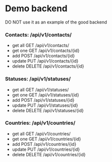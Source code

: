 Demo backend
======

DO NOT use it as an example of the good backend


### Contacts: /api/v1/contacts/

- get all GET /api/v1/contacts/
- get one GET /api/v1/contacts/{id}
- add POST /api/v1/contacts/{id}
- update PUT /api/v1/contacts/{id}
- delete DELETE /api/v1/contacts/{id}

### Statuses: /api/v1/statuses/ 

- get all GET /api/v1/statuses/
- get one GET /api/v1/statuses/{id}
- add POST /api/v1/statuses/{id}
- update PUT /api/v1/statuses/{id}
- delete DELETE /api/v1/statuses/{id}

### Countries: /api/v1/countries/ 

- get all GET /api/v1/countries/
- get one GET /api/v1/countries/{id}
- add POST /api/v1/countries/{id}
- update PUT /api/v1/countries/{id}
- delete DELETE /api/v1/countries/{id}
